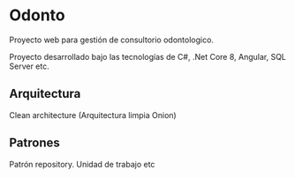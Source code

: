 # Odonto
Proyecto web para gestión de consultorio odontologico.

Proyecto desarrollado bajo las tecnologías de C#, .Net Core 8, Angular, SQL Server etc.

## Arquitectura
Clean architecture (Arquitectura limpia Onion)

## Patrones
Patrón repository.
Unidad de trabajo
etc
